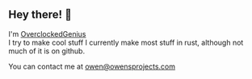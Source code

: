 ## Hey there! 👋

I'm [OverclockedGenius](https://owensprojects.com)\
I try to make cool stuff
I currently make most stuff in rust, although not much of it is on github.

You can contact me at [owen@owensprojects.com](mailto:owen@owensprojects.com)
